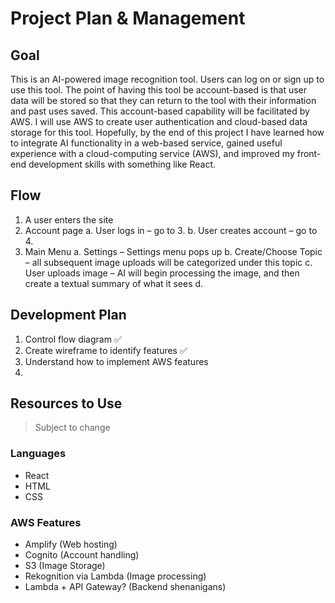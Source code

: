 # Project Plan & Management

## Goal
This is an AI-powered image recognition tool. Users can log on or sign up to use this tool. The point of having this tool be account-based is that user data will be stored so that they can return to the tool with their information and past uses saved. This account-based capability will be facilitated by AWS. I will use AWS to create user authentication and cloud-based data storage for this tool. Hopefully, by the end of this project I have learned how to integrate AI functionality in a web-based service, gained useful experience with a cloud-computing service (AWS), and improved my front-end development skills with something like React. 

## Flow
1.	A user enters the site
2.	Account page
a.	User logs in – go to 3.
b.	User creates account – go to 4. 
3.	Main Menu
a.	Settings – Settings menu pops up
b.	Create/Choose Topic – all subsequent image uploads will be categorized under this topic
c.	User uploads image – AI will begin processing the image, and then create a textual summary of what it sees
d.	

## Development Plan
1.	Control flow diagram ✅
2.	Create wireframe to identify features ✅
3.	Understand how to implement AWS features
4.	

## Resources to Use 
> Subject to change
### Languages
- React
- HTML
- CSS

### AWS Features
- Amplify (Web hosting)
- Cognito (Account handling)
- S3 (Image Storage)
- Rekognition via Lambda (Image processing)
- Lambda + API Gateway? (Backend shenanigans)
